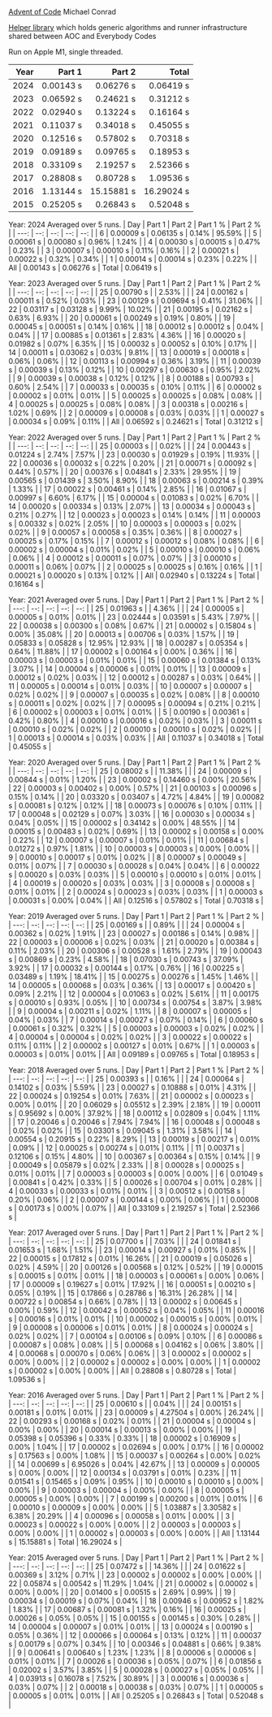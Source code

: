 [Advent of Code](https://adventofcode.com/)
Michael Conrad

[Helper library](https://github.com/mmitton/helper) which holds generic algorithms and runner
infrastructure shared between AOC and Everybody Codes

Run on Apple M1, single threaded.

| Year | Part 1 | Part 2 | Total |
| ---: | --: | --: | ---: |
| 2024 | 0.00143 s | 0.06276 s | 0.06419 s |
| 2023 | 0.06592 s | 0.24621 s | 0.31212 s |
| 2022 | 0.02940 s | 0.13224 s | 0.16164 s |
| 2021 | 0.11037 s | 0.34018 s | 0.45055 s |
| 2020 | 0.12516 s | 0.57802 s | 0.70318 s |
| 2019 | 0.09189 s | 0.09765 s | 0.18953 s |
| 2018 | 0.33109 s | 2.19257 s | 2.52366 s |
| 2017 | 0.28808 s | 0.80728 s | 1.09536 s |
| 2016 | 1.13144 s | 15.15881 s | 16.29024 s |
| 2015 | 0.25205 s | 0.26843 s | 0.52048 s |

Year: 2024  Averaged over 5 runs.
| Day | Part 1 | Part 2 | Part 1 % | Part 2 % |
| ---: | --: | --: | --: | --: |
| 6 | 0.00009 s | 0.06135 s | 0.14% | 95.59% |
| 5 | 0.00061 s | 0.00080 s | 0.96% | 1.24% |
| 4 | 0.00030 s | 0.00015 s | 0.47% | 0.23% |
| 3 | 0.00007 s | 0.00010 s | 0.11% | 0.16% |
| 2 | 0.00021 s | 0.00022 s | 0.32% | 0.34% |
| 1 | 0.00014 s | 0.00014 s | 0.23% | 0.22% |
| All | 0.00143 s | 0.06276 s | Total | 0.06419 s |

Year: 2023  Averaged over 5 runs.
| Day | Part 1 | Part 2 | Part 1 % | Part 2 % |
| ---: | --: | --: | --: | --: |
| 25 | 0.00790 s |  | 2.53% |  |
| 24 | 0.00162 s | 0.00011 s | 0.52% | 0.03% |
| 23 | 0.00129 s | 0.09694 s | 0.41% | 31.06% |
| 22 | 0.03117 s | 0.03128 s | 9.99% | 10.02% |
| 21 | 0.00195 s | 0.02162 s | 0.63% | 6.93% |
| 20 | 0.00061 s | 0.00249 s | 0.19% | 0.80% |
| 19 | 0.00045 s | 0.00051 s | 0.14% | 0.16% |
| 18 | 0.00012 s | 0.00012 s | 0.04% | 0.04% |
| 17 | 0.00885 s | 0.01361 s | 2.83% | 4.36% |
| 16 | 0.00020 s | 0.01982 s | 0.07% | 6.35% |
| 15 | 0.00032 s | 0.00052 s | 0.10% | 0.17% |
| 14 | 0.00011 s | 0.03062 s | 0.03% | 9.81% |
| 13 | 0.00019 s | 0.00018 s | 0.06% | 0.06% |
| 12 | 0.00113 s | 0.00994 s | 0.36% | 3.19% |
| 11 | 0.00039 s | 0.00039 s | 0.13% | 0.12% |
| 10 | 0.00297 s | 0.00630 s | 0.95% | 2.02% |
| 9 | 0.00039 s | 0.00038 s | 0.12% | 0.12% |
| 8 | 0.00188 s | 0.00793 s | 0.60% | 2.54% |
| 7 | 0.00033 s | 0.00035 s | 0.10% | 0.11% |
| 6 | 0.00002 s | 0.00002 s | 0.01% | 0.01% |
| 5 | 0.00025 s | 0.00025 s | 0.08% | 0.08% |
| 4 | 0.00025 s | 0.00025 s | 0.08% | 0.08% |
| 3 | 0.00318 s | 0.00216 s | 1.02% | 0.69% |
| 2 | 0.00009 s | 0.00008 s | 0.03% | 0.03% |
| 1 | 0.00027 s | 0.00034 s | 0.09% | 0.11% |
| All | 0.06592 s | 0.24621 s | Total | 0.31212 s |

Year: 2022  Averaged over 5 runs.
| Day | Part 1 | Part 2 | Part 1 % | Part 2 % |
| ---: | --: | --: | --: | --: |
| 25 | 0.00003 s |  | 0.02% |  |
| 24 | 0.00443 s | 0.01224 s | 2.74% | 7.57% |
| 23 | 0.00030 s | 0.01929 s | 0.19% | 11.93% |
| 22 | 0.00036 s | 0.00032 s | 0.22% | 0.20% |
| 21 | 0.00071 s | 0.00092 s | 0.44% | 0.57% |
| 20 | 0.00376 s | 0.04841 s | 2.33% | 29.95% |
| 19 | 0.00565 s | 0.01439 s | 3.50% | 8.90% |
| 18 | 0.00063 s | 0.00214 s | 0.39% | 1.33% |
| 17 | 0.00022 s | 0.00461 s | 0.14% | 2.85% |
| 16 | 0.01067 s | 0.00997 s | 6.60% | 6.17% |
| 15 | 0.00004 s | 0.01083 s | 0.02% | 6.70% |
| 14 | 0.00020 s | 0.00334 s | 0.13% | 2.07% |
| 13 | 0.00034 s | 0.00043 s | 0.21% | 0.27% |
| 12 | 0.00023 s | 0.00023 s | 0.14% | 0.14% |
| 11 | 0.00003 s | 0.00332 s | 0.02% | 2.05% |
| 10 | 0.00003 s | 0.00003 s | 0.02% | 0.02% |
| 9 | 0.00057 s | 0.00058 s | 0.35% | 0.36% |
| 8 | 0.00027 s | 0.00025 s | 0.17% | 0.15% |
| 7 | 0.00012 s | 0.00012 s | 0.08% | 0.08% |
| 6 | 0.00002 s | 0.00004 s | 0.01% | 0.02% |
| 5 | 0.00010 s | 0.00010 s | 0.06% | 0.06% |
| 4 | 0.00012 s | 0.00011 s | 0.07% | 0.07% |
| 3 | 0.00010 s | 0.00011 s | 0.06% | 0.07% |
| 2 | 0.00025 s | 0.00025 s | 0.16% | 0.16% |
| 1 | 0.00021 s | 0.00020 s | 0.13% | 0.12% |
| All | 0.02940 s | 0.13224 s | Total | 0.16164 s |

Year: 2021  Averaged over 5 runs.
| Day | Part 1 | Part 2 | Part 1 % | Part 2 % |
| ---: | --: | --: | --: | --: |
| 25 | 0.01963 s |  | 4.36% |  |
| 24 | 0.00005 s | 0.00005 s | 0.01% | 0.01% |
| 23 | 0.02444 s | 0.03591 s | 5.43% | 7.97% |
| 22 | 0.00038 s | 0.00300 s | 0.08% | 0.67% |
| 21 | 0.00002 s | 0.15804 s | 0.00% | 35.08% |
| 20 | 0.00013 s | 0.00706 s | 0.03% | 1.57% |
| 19 | 0.05833 s | 0.05828 s | 12.95% | 12.93% |
| 18 | 0.00287 s | 0.05354 s | 0.64% | 11.88% |
| 17 | 0.00002 s | 0.00164 s | 0.00% | 0.36% |
| 16 | 0.00003 s | 0.00003 s | 0.01% | 0.01% |
| 15 | 0.00060 s | 0.01384 s | 0.13% | 3.07% |
| 14 | 0.00004 s | 0.00006 s | 0.01% | 0.01% |
| 13 | 0.00009 s | 0.00012 s | 0.02% | 0.03% |
| 12 | 0.00012 s | 0.00287 s | 0.03% | 0.64% |
| 11 | 0.00005 s | 0.00014 s | 0.01% | 0.03% |
| 10 | 0.00007 s | 0.00007 s | 0.02% | 0.02% |
| 9 | 0.00007 s | 0.00035 s | 0.02% | 0.08% |
| 8 | 0.00010 s | 0.00011 s | 0.02% | 0.02% |
| 7 | 0.00095 s | 0.00094 s | 0.21% | 0.21% |
| 6 | 0.00002 s | 0.00003 s | 0.01% | 0.01% |
| 5 | 0.00190 s | 0.00361 s | 0.42% | 0.80% |
| 4 | 0.00010 s | 0.00016 s | 0.02% | 0.03% |
| 3 | 0.00011 s | 0.00010 s | 0.02% | 0.02% |
| 2 | 0.00010 s | 0.00010 s | 0.02% | 0.02% |
| 1 | 0.00013 s | 0.00014 s | 0.03% | 0.03% |
| All | 0.11037 s | 0.34018 s | Total | 0.45055 s |

Year: 2020  Averaged over 5 runs.
| Day | Part 1 | Part 2 | Part 1 % | Part 2 % |
| ---: | --: | --: | --: | --: |
| 25 | 0.08002 s |  | 11.38% |  |
| 24 | 0.00009 s | 0.00844 s | 0.01% | 1.20% |
| 23 | 0.00002 s | 0.14460 s | 0.00% | 20.56% |
| 22 | 0.00003 s | 0.00402 s | 0.00% | 0.57% |
| 21 | 0.00103 s | 0.00096 s | 0.15% | 0.14% |
| 20 | 0.03320 s | 0.03407 s | 4.72% | 4.84% |
| 19 | 0.00082 s | 0.00081 s | 0.12% | 0.12% |
| 18 | 0.00073 s | 0.00076 s | 0.10% | 0.11% |
| 17 | 0.00048 s | 0.02129 s | 0.07% | 3.03% |
| 16 | 0.00030 s | 0.00034 s | 0.04% | 0.05% |
| 15 | 0.00002 s | 0.34142 s | 0.00% | 48.55% |
| 14 | 0.00015 s | 0.00483 s | 0.02% | 0.69% |
| 13 | 0.00002 s | 0.00158 s | 0.00% | 0.22% |
| 12 | 0.00007 s | 0.00007 s | 0.01% | 0.01% |
| 11 | 0.00684 s | 0.01272 s | 0.97% | 1.81% |
| 10 | 0.00003 s | 0.00003 s | 0.00% | 0.00% |
| 9 | 0.00010 s | 0.00017 s | 0.01% | 0.02% |
| 8 | 0.00007 s | 0.00049 s | 0.01% | 0.07% |
| 7 | 0.00030 s | 0.00028 s | 0.04% | 0.04% |
| 6 | 0.00022 s | 0.00020 s | 0.03% | 0.03% |
| 5 | 0.00010 s | 0.00010 s | 0.01% | 0.01% |
| 4 | 0.00019 s | 0.00020 s | 0.03% | 0.03% |
| 3 | 0.00008 s | 0.00008 s | 0.01% | 0.01% |
| 2 | 0.00024 s | 0.00023 s | 0.03% | 0.03% |
| 1 | 0.00003 s | 0.00031 s | 0.00% | 0.04% |
| All | 0.12516 s | 0.57802 s | Total | 0.70318 s |

Year: 2019  Averaged over 5 runs.
| Day | Part 1 | Part 2 | Part 1 % | Part 2 % |
| ---: | --: | --: | --: | --: |
| 25 | 0.00169 s |  | 0.89% |  |
| 24 | 0.00004 s | 0.00362 s | 0.02% | 1.91% |
| 23 | 0.00027 s | 0.00186 s | 0.14% | 0.98% |
| 22 | 0.00003 s | 0.00006 s | 0.02% | 0.03% |
| 21 | 0.00020 s | 0.00384 s | 0.11% | 2.03% |
| 20 | 0.00306 s | 0.00528 s | 1.61% | 2.79% |
| 19 | 0.00043 s | 0.00869 s | 0.23% | 4.58% |
| 18 | 0.07030 s | 0.00743 s | 37.09% | 3.92% |
| 17 | 0.00032 s | 0.00144 s | 0.17% | 0.76% |
| 16 | 0.00225 s | 0.03489 s | 1.19% | 18.41% |
| 15 | 0.00275 s | 0.00276 s | 1.45% | 1.46% |
| 14 | 0.00005 s | 0.00068 s | 0.03% | 0.36% |
| 13 | 0.00017 s | 0.00420 s | 0.09% | 2.21% |
| 12 | 0.00004 s | 0.01063 s | 0.02% | 5.61% |
| 11 | 0.00175 s | 0.00010 s | 0.93% | 0.05% |
| 10 | 0.00734 s | 0.00754 s | 3.87% | 3.98% |
| 9 | 0.00004 s | 0.00211 s | 0.02% | 1.11% |
| 8 | 0.00007 s | 0.00005 s | 0.04% | 0.03% |
| 7 | 0.00014 s | 0.00027 s | 0.07% | 0.14% |
| 6 | 0.00060 s | 0.00061 s | 0.32% | 0.32% |
| 5 | 0.00003 s | 0.00003 s | 0.02% | 0.02% |
| 4 | 0.00004 s | 0.00004 s | 0.02% | 0.02% |
| 3 | 0.00022 s | 0.00022 s | 0.11% | 0.11% |
| 2 | 0.00002 s | 0.00127 s | 0.01% | 0.67% |
| 1 | 0.00003 s | 0.00003 s | 0.01% | 0.01% |
| All | 0.09189 s | 0.09765 s | Total | 0.18953 s |

Year: 2018  Averaged over 5 runs.
| Day | Part 1 | Part 2 | Part 1 % | Part 2 % |
| ---: | --: | --: | --: | --: |
| 25 | 0.00393 s |  | 0.16% |  |
| 24 | 0.00064 s | 0.14102 s | 0.03% | 5.59% |
| 23 | 0.00027 s | 0.10888 s | 0.01% | 4.31% |
| 22 | 0.00024 s | 0.19254 s | 0.01% | 7.63% |
| 21 | 0.00002 s | 0.00023 s | 0.00% | 0.01% |
| 20 | 0.06029 s | 0.05512 s | 2.39% | 2.18% |
| 19 | 0.00011 s | 0.95692 s | 0.00% | 37.92% |
| 18 | 0.00112 s | 0.02809 s | 0.04% | 1.11% |
| 17 | 0.20046 s | 0.20046 s | 7.94% | 7.94% |
| 16 | 0.00048 s | 0.00048 s | 0.02% | 0.02% |
| 15 | 0.03301 s | 0.09045 s | 1.31% | 3.58% |
| 14 | 0.00554 s | 0.20915 s | 0.22% | 8.29% |
| 13 | 0.00019 s | 0.00217 s | 0.01% | 0.09% |
| 12 | 0.00025 s | 0.00274 s | 0.01% | 0.11% |
| 11 | 0.00371 s | 0.12106 s | 0.15% | 4.80% |
| 10 | 0.00367 s | 0.00364 s | 0.15% | 0.14% |
| 9 | 0.00049 s | 0.05879 s | 0.02% | 2.33% |
| 8 | 0.00028 s | 0.00025 s | 0.01% | 0.01% |
| 7 | 0.00003 s | 0.00003 s | 0.00% | 0.00% |
| 6 | 0.01049 s | 0.00841 s | 0.42% | 0.33% |
| 5 | 0.00026 s | 0.00704 s | 0.01% | 0.28% |
| 4 | 0.00033 s | 0.00033 s | 0.01% | 0.01% |
| 3 | 0.00512 s | 0.00158 s | 0.20% | 0.06% |
| 2 | 0.00007 s | 0.00144 s | 0.00% | 0.06% |
| 1 | 0.00008 s | 0.00173 s | 0.00% | 0.07% |
| All | 0.33109 s | 2.19257 s | Total | 2.52366 s |

Year: 2017  Averaged over 5 runs.
| Day | Part 1 | Part 2 | Part 1 % | Part 2 % |
| ---: | --: | --: | --: | --: |
| 25 | 0.07700 s |  | 7.03% |  |
| 24 | 0.01841 s | 0.01653 s | 1.68% | 1.51% |
| 23 | 0.00014 s | 0.00927 s | 0.01% | 0.85% |
| 22 | 0.00015 s | 0.17812 s | 0.01% | 16.26% |
| 21 | 0.00019 s | 0.05026 s | 0.02% | 4.59% |
| 20 | 0.00126 s | 0.00568 s | 0.12% | 0.52% |
| 19 | 0.00015 s | 0.00015 s | 0.01% | 0.01% |
| 18 | 0.00003 s | 0.00061 s | 0.00% | 0.06% |
| 17 | 0.00009 s | 0.19627 s | 0.01% | 17.92% |
| 16 | 0.00051 s | 0.00210 s | 0.05% | 0.19% |
| 15 | 0.17866 s | 0.28786 s | 16.31% | 26.28% |
| 14 | 0.00722 s | 0.00854 s | 0.66% | 0.78% |
| 13 | 0.00002 s | 0.00645 s | 0.00% | 0.59% |
| 12 | 0.00042 s | 0.00052 s | 0.04% | 0.05% |
| 11 | 0.00016 s | 0.00016 s | 0.01% | 0.01% |
| 10 | 0.00002 s | 0.00015 s | 0.00% | 0.01% |
| 9 | 0.00008 s | 0.00006 s | 0.01% | 0.01% |
| 8 | 0.00024 s | 0.00024 s | 0.02% | 0.02% |
| 7 | 0.00104 s | 0.00106 s | 0.09% | 0.10% |
| 6 | 0.00086 s | 0.00087 s | 0.08% | 0.08% |
| 5 | 0.00068 s | 0.04162 s | 0.06% | 3.80% |
| 4 | 0.00068 s | 0.00070 s | 0.06% | 0.06% |
| 3 | 0.00002 s | 0.00002 s | 0.00% | 0.00% |
| 2 | 0.00002 s | 0.00002 s | 0.00% | 0.00% |
| 1 | 0.00002 s | 0.00002 s | 0.00% | 0.00% |
| All | 0.28808 s | 0.80728 s | Total | 1.09536 s |

Year: 2016  Averaged over 5 runs.
| Day | Part 1 | Part 2 | Part 1 % | Part 2 % |
| ---: | --: | --: | --: | --: |
| 25 | 0.00610 s |  | 0.04% |  |
| 24 | 0.00151 s | 0.00181 s | 0.01% | 0.01% |
| 23 | 0.00009 s | 4.27504 s | 0.00% | 26.24% |
| 22 | 0.00293 s | 0.00168 s | 0.02% | 0.01% |
| 21 | 0.00004 s | 0.00004 s | 0.00% | 0.00% |
| 20 | 0.00014 s | 0.00013 s | 0.00% | 0.00% |
| 19 | 0.05398 s | 0.05396 s | 0.33% | 0.33% |
| 18 | 0.00002 s | 0.16909 s | 0.00% | 1.04% |
| 17 | 0.00002 s | 0.02694 s | 0.00% | 0.17% |
| 16 | 0.00002 s | 0.17563 s | 0.00% | 1.08% |
| 15 | 0.00037 s | 0.00264 s | 0.00% | 0.02% |
| 14 | 0.00699 s | 6.95026 s | 0.04% | 42.67% |
| 13 | 0.00009 s | 0.00005 s | 0.00% | 0.00% |
| 12 | 0.00134 s | 0.03791 s | 0.01% | 0.23% |
| 11 | 0.01541 s | 0.15465 s | 0.09% | 0.95% |
| 10 | 0.00010 s | 0.00010 s | 0.00% | 0.00% |
| 9 | 0.00003 s | 0.00004 s | 0.00% | 0.00% |
| 8 | 0.00005 s | 0.00005 s | 0.00% | 0.00% |
| 7 | 0.00199 s | 0.00200 s | 0.01% | 0.01% |
| 6 | 0.00010 s | 0.00009 s | 0.00% | 0.00% |
| 5 | 1.03887 s | 3.30582 s | 6.38% | 20.29% |
| 4 | 0.00096 s | 0.00058 s | 0.01% | 0.00% |
| 3 | 0.00023 s | 0.00022 s | 0.00% | 0.00% |
| 2 | 0.00003 s | 0.00003 s | 0.00% | 0.00% |
| 1 | 0.00002 s | 0.00003 s | 0.00% | 0.00% |
| All | 1.13144 s | 15.15881 s | Total | 16.29024 s |

Year: 2015  Averaged over 5 runs.
| Day | Part 1 | Part 2 | Part 1 % | Part 2 % |
| ---: | --: | --: | --: | --: |
| 25 | 0.07472 s |  | 14.36% |  |
| 24 | 0.01622 s | 0.00369 s | 3.12% | 0.71% |
| 23 | 0.00002 s | 0.00002 s | 0.00% | 0.00% |
| 22 | 0.05874 s | 0.00542 s | 11.29% | 1.04% |
| 21 | 0.00002 s | 0.00002 s | 0.00% | 0.00% |
| 20 | 0.01400 s | 0.00515 s | 2.69% | 0.99% |
| 19 | 0.00034 s | 0.00019 s | 0.07% | 0.04% |
| 18 | 0.00946 s | 0.00952 s | 1.82% | 1.83% |
| 17 | 0.00687 s | 0.00081 s | 1.32% | 0.16% |
| 16 | 0.00025 s | 0.00026 s | 0.05% | 0.05% |
| 15 | 0.00155 s | 0.00145 s | 0.30% | 0.28% |
| 14 | 0.00004 s | 0.00007 s | 0.01% | 0.01% |
| 13 | 0.00024 s | 0.00190 s | 0.05% | 0.36% |
| 12 | 0.00066 s | 0.00064 s | 0.13% | 0.12% |
| 11 | 0.00037 s | 0.00179 s | 0.07% | 0.34% |
| 10 | 0.00346 s | 0.04881 s | 0.66% | 9.38% |
| 9 | 0.00641 s | 0.00640 s | 1.23% | 1.23% |
| 8 | 0.00006 s | 0.00006 s | 0.01% | 0.01% |
| 7 | 0.00026 s | 0.00036 s | 0.05% | 0.07% |
| 6 | 0.01856 s | 0.02002 s | 3.57% | 3.85% |
| 5 | 0.00028 s | 0.00027 s | 0.05% | 0.05% |
| 4 | 0.03913 s | 0.16078 s | 7.52% | 30.89% |
| 3 | 0.00016 s | 0.00036 s | 0.03% | 0.07% |
| 2 | 0.00018 s | 0.00038 s | 0.03% | 0.07% |
| 1 | 0.00005 s | 0.00005 s | 0.01% | 0.01% |
| All | 0.25205 s | 0.26843 s | Total | 0.52048 s |

